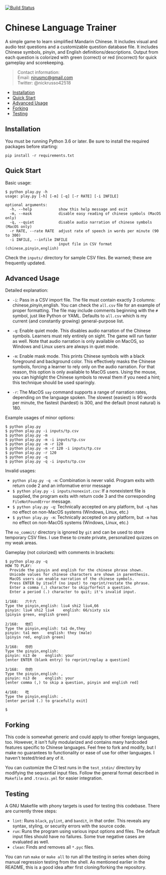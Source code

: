 [![Build Status](
https://app.travis-ci.com/nickrusso42518/zhong.svg?branch=master)](
https://app.travis-ci.com/nickrusso42518/zhong)

# Chinese Language Trainer
A simple game to learn simplified Mandarin Chinese. It includes visual and
audio test questions and a customizable question database file. It includes
Chinese symbols, pinyin, and English definitions/descriptions. Output from
each question is colorized with green (correct) or red (incorrect) for
quick gameplay and scorekeeping.

> Contact information:\
> Email:    njrusmc@gmail.com\
> Twitter:  @nickrusso42518

  * [Installation](#installation)
  * [Quick Start](#quick-start)
  * [Advanced Usage](#advanced-usage)
  * [Forking](#forking)
  * [Testing](#testing)

## Installation
You must be running Python 3.6 or later.
Be sure to install the required packages before starting:
```
pip install -r requirements.txt
```

## Quick Start

Basic usage:
```
$ python play.py -h
usage: play.py [-h] [-m] [-q] [-r RATE] [-i INFILE]

optional arguments:
  -h, --help            show this help message and exit
  -m, --mask            disable easy reading of chinese symbols (MacOS only)
  -q, --quiet           disable audio narration of chinese symbols (MacOS only)
  -r RATE, --rate RATE  adjust rate of speech in words per minute (90 to 300)
  -i INFILE, --infile INFILE
                        input file in CSV format (chinese,pinyin,english)
```

Check the `inputs/` directory for sample CSV files. Be warned; these
are frequently updated.

## Advanced Usage
Detailed explanation:
  * `-i`: Pass in a CSV import file. The file must contain exactly 3 columns:
          chinese,pinyin,english. You can check the `all.csv` file for an
          example of proper formatting. The file may include comments beginning
          with the `#` symbol, just like Python or YAML.  Defaults to `all.csv`
          which is my current (and constantly growing) general-purpose list.

  * `-q`: Enable quiet mode. This disables audio narration of the Chinese
          symbols. Learners must rely entirely on sight. The game will
          run faster as well. Note that audio narration is only available
          on MacOS, so Windows and Linux users are always in quiet mode.

  * `-m`: Enable mask mode. This prints Chinese symbols with a black foreground
          and background color. This effectively masks the Chinese
          symbols, forcing a learner to rely only on the audio narration. For
          that reason, this option is only available to MacOS users. Using
          the mouse, you can highlight the Chinese symbols to reveal them if
          you need a hint; this technique should be used sparingly.

  * `-r`: The MacOS `say` command supports a range of narration rates,
          depending on the language spoken. The slowest (easiest) is 90
          words per minute, the fastest (hardest) is 300, and the default
          (most natural) is 180.

Example usages of minor options:
```
$ python play.py
$ python play.py -i inputs/tp.csv
$ python play.py -m
$ python play.py -m -i inputs/tp.csv
$ python play.py -m -r 120
$ python play.py -m -r 120 -i inputs/tp.csv
$ python play.py -r 120
$ python play.py -q
$ python play.py -q -i inputs/tp.csv
```

Invalid usages:
  * `python play.py -q -m`: Combination is never valid. Program
    exits with return code 2 and an informative error message
  * `$ python play.py -i inputs/nonexist.csv`: If a nonexistent file
    is supplied, the program exits with return code 3 and the corresponding
    `FileNotFoundError` message.
  * `$ python play.py -q`: Technically accepted on any platform,
    but `-q` has no effect on non-MacOS systems (Windows, Linux, etc.)
  * `$ python play.py -m`: Technically accepted on any platform,
    but `-m` has no effect on non-MacOS systems (Windows, Linux, etc.)

The `no_commit/` directory is ignored by `git` and can be used to
store temporary CSV files. I use these to create private, personalized
quizzes on my weak areas.

Gameplay (not colorized) with comments in brackets:
```
$ python play.py -q
HOW TO PLAY:
  Provide the pinyin and english for the chinese phrase shown.
  Unicode values for chinese characters are shown in parenthesis.
  MacOS users can enable narration of the chinese symbols.
  Press ENTER by itself (no input) to reprint/restate the phrase.
  Enter a comma (,) character to skip/forfeit a question.
  Enter a period (.) character to quit; it's invalid input.

1/168:   六十六
Type the pinyin,english: liu4 shi2 liu4,66
pinyin: liu4 shi2 liu4    english: 66/sixty six
[pinyin green, english green]

2/168:   他们
Type the pinyin,english: ta1 de,they
pinyin: ta1 men    english: they (male)
[pinyin red, english green]

3/168:   你的
Type the pinyin,english:
pinyin: ni3 de    english: your
[enter ENTER (blank entry) to reprint/replay a question]

3/168:   你的
Type the pinyin,english: ,
pinyin: ni3 de    english: your
[enter comma (,) to skip a question, pinyin and english red]

4/168:   吃
Type the pinyin,english: .
[enter period (.) to gracefully exit]

$
```

## Forking
This code is somewhat generic and could apply to other foreign
languages, too. However, it isn't fully modularized and contains
many hardcoded features specific to Chinese languages. Feel free to
fork and modify, but I make no guarantees to functionality or
ease of use for other languages. I haven't tested/tried any of it.

You can customize the CI test runs in the `test_stdin/` directory
by modifying the sequential input files. Follow the general format
described in `Makefile` and `.travis.yml` for easier integration.

## Testing
A GNU Makefile with phony targets is used for testing this codebase.
There are currently three steps:
  * `lint`: Runs `black`, `pylint`, and `bandit`, in that order. This
    reveals any syntax, styling, or security errors with the source code.
  * `run`: Runs the program using various input options and files.
    The default input files should have no failures. Some true negative
    cases are evaluated as well.
  * `clean`: Finds and removes all `*.pyc` files.

You can run `make` or `make all` to run all the testing in series when doing
manual regression testing from the shell. As mentioned earlier in the README,
this is a good idea after first cloning/forking the repository.
